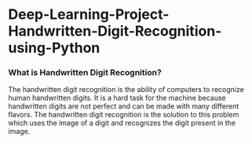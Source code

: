 # Deep-Learning-Project-Handwritten-Digit-Recognition-using-Python
### What is Handwritten Digit Recognition?
The handwritten digit recognition is the ability of computers to recognize human handwritten digits. It is a hard task for the machine because handwritten digits are not perfect and can be made with many different flavors. The handwritten digit recognition is the solution to this problem which uses the image of a digit and recognizes the digit present in the image.
